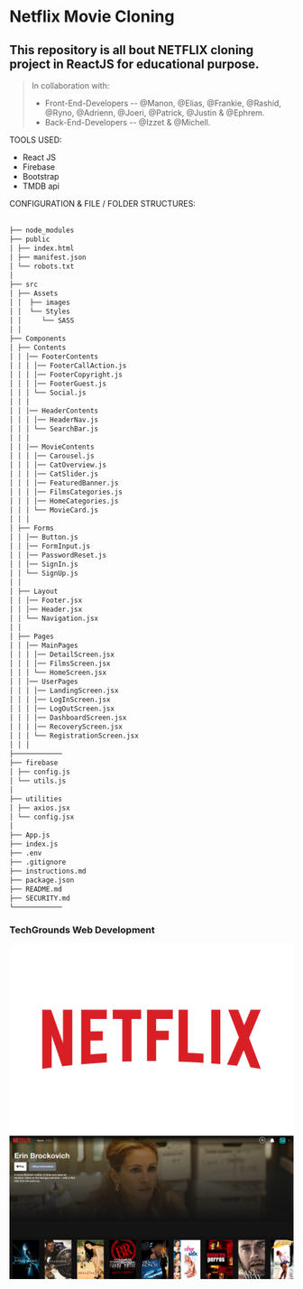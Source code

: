 # Netflix Movie Cloning

## This repository is all bout NETFLIX cloning project in ReactJS for educational purpose.

> In collaboration with:<br/>
>
> - Front-End-Developers -- @Manon, @Elias, @Frankie, @Rashid, @Ryno, @Adrienn, @Joeri, @Patrick, @Justin & @Ephrem.<br/>
> - Back-End-Developers -- @Izzet & @Michell.

TOOLS USED:

- React JS
- Firebase
- Bootstrap
- TMDB api

CONFIGURATION & FILE / FOLDER STRUCTURES:

```

├── node_modules
├── public
│ ├── index.html
│ ├── manifest.json
│ └── robots.txt
│
├── src
│ ├── Assets
│ │  ├── images
│ │  └── Styles
│ │     └── SASS
│ │
├── Components
│ ├── Contents
│ │ │── FooterContents
│ │ │ │── FooterCallAction.js
│ │ │ │── FooterCopyright.js
│ │ │ │── FooterGuest.js
│ │ │ └── Social.js
│ │ │
│ │ │── HeaderContents
│ │ │ │── HeaderNav.js
│ │ │ └── SearchBar.js
│ │ │
│ │ │── MovieContents
│ │ │ │── Carousel.js
│ │ │ │── CatOverview.js
│ │ │ │── CatSlider.js
│ │ │ │── FeaturedBanner.js
│ │ │ │── FilmsCategories.js
│ │ │ │── HomeCategories.js
│ │ │ └── MovieCard.js
│ │ │
│ ├── Forms
│ │ │── Button.js
│ │ │── FormInput.js
│ │ │── PasswordReset.js
│ │ │── SignIn.js
│ │ └── SignUp.js
│ │
│ ├── Layout
│ │ │── Footer.jsx
│ │ │── Header.jsx
│ │ └── Navigation.jsx
│ │
│ ├── Pages
│ │ │── MainPages
│ │ │ │── DetailScreen.jsx
│ │ │ │── FilmsScreen.jsx
│ │ │ └── HomeScreen.jsx
│ │ │── UserPages
│ │ │ │── LandingScreen.jsx
│ │ │ │── LogInScreen.jsx
│ │ │ │── LogOutScreen.jsx
│ │ │ │── DashboardScreen.jsx
│ │ │ │── RecoveryScreen.jsx
│ │ │ └── RegistrationScreen.jsx
│ │ │
├────────────
├── firebase
│ ├── config.js
│ └── utils.js
│
├── utilities
│ ├── axios.jsx
│ └── config.jsx
│
├── App.js
├── index.js
├── .env
├── .gitignore
├── instructions.md
├── package.json
├── README.md
├── SECURITY.md
└────────────
```

### TechGrounds Web Development

![Netflix Cloning - Logo](src/Assets/images/netflix-logo.svg)
![Netflix Cloning - Home Page](src/Assets/images/Netflix-home-page-screenshot.png)
